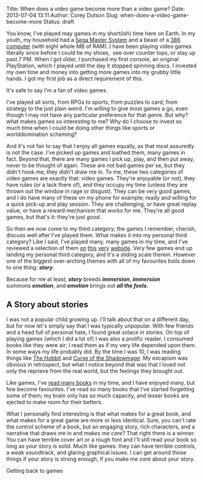 Title: When does a video game become more than a video game?
Date: 2013-07-04 13:11
Author: Corey Dutson
Slug: when-does-a-video-game-become-more
Status: draft

You know, I've played may games in my short(ish) time here on Earth. In my youth, my household had a [Sega Master System](https://en.wikipedia.org/wiki/Master_System) and a beast of a [386 computer](http://en.wikipedia.org/wiki/Intel_80386 "Wikipedia - 386 processors") (with eight whole MB of RAM). I have been playing video games literally since before I could tie my shoes,  see over counter tops, or stay up past 7 PM. When I got older, I purchased my first console, an original PlayStation, which I played until the day it stopped spinning discs. I invested my own time and money into getting more games into my grubby little hands. I got my first job as a direct requirement of this.

It's safe to say I'm a fan of video games.

I've played all sorts, from RPGs to sports; from puzzles to card; from strategy to the just plain weird. I'm willing to give most games a go, even though I may not have any particular preference for that genre. But why? what makes games so interesting to me? Why do I choose to invest so much time when I could be doing other things like sports or worlddomination scheming?

<!-- PELICAN_END_SUMMARY -->

And it's not fair to say that I enjoy all games equally, as that most assuredly is not the case. I've picked up games and loathed them, many games in fact. Beyond that, there are many games I pick up, play, and then put away, never to be thought of again. These are not bad games per se, but they didn't hook me, they didn't draw me in. To me, these two categories of video games are exactly that: video games. They're enjoyable (or not), they have rules (or a lack there of), and they occupy my time (unless they are thrown out the window in rage or disgust). They can be very good games, and I do have many of these on my phone for example; ready and willing for a quick pick-up and play session. They are challenging, or have great replay value, or have a reward mechanism that works for me. They're all good games, but that's it: they're just *good.*

So then we now come to my third category; the games I remember, cherish, discuss well after I've played them. What makes it into my personal third category? Like I said, I've played many, many games in my time, and I've reviewed a selection of them
[on](http://wallofscribbles.com/2009/front-mission-square-enix/ "Wall of Scribbles - Front Mission Review") [this](http://wallofscribbles.com/2009/my-world-my-way/ "Wall of Scribbles - My World, My Way Review") [very](http://wallofscribbles.com/2011/borderlands/ "Wall of Scribbles - Borderlands Review") [website](http://wallofscribbles.com/2011/stacking-double-fine-2011/ "Wall of Scribbles - Stacking Review"). Very few games end up landing my personal third category, and it's a sliding scale therein. However one of the biggest over-arching themes with all of my favourites boils down to one thing: ***story***.

Because for me at least, ***story*** breeds ***immersion***,
***immersion*** summons ***emotion***, and ***emotion*** brings out
***all the feels.***

A Story about stories
---------------------

I was not a popular child growing up. I'll talk about that on a
different day, but for now let's simply say that I was typically
unpopular. With few friends and a head full of personal hate, I found
great solace in stories. On top of playing games (which I did a lot of)
I was also a prolific reader. I consumed books like they were air; I
read them as if my very life depended upon them. In some ways my life
probably did. By the time I was 10, I was reading things like [The
Hobbit](http://www.amazon.com/Hobbit-There-Back-Again/dp/054792822X/ref=sr_1_1?s=books&ie=UTF8&qid=1372938975&sr=1-1&keywords=The+Hobbit "Amazon - The Hobbit")
and [Curse of the
Shadowmage](http://www.amazon.com/Curse-Shadowmage-Forgotten-Realms-The-Harpers/dp/0786901918 "Amazon - Curse of the Shadowmage").
My escapism was obvious in retrospect, but what I notice beyond that was
that I loved not only the reprieve from the real world, but the feelings
they brought out.

Like games, I've [read many
books](http://www.goodreads.com/user/show/1198481-corey-dutson "Goodreads.com - My Profile") in
my time, and I have enjoyed many, but few become favourites. I've read
so many books that I've started forgetting some of them; my brain only
has so much capacity, and lesser books are ejected to make room for
their betters.

What I personally find interesting is that what makes for a great book,
and what makes for a great game are more or less identical. Sure, you
can't rate the control scheme of a book, but an engaging story, rich
characters, and a narrative that draws me in and *makes me care?* That
right there is a winner. You can have terrible cover art or a rough font
and I'll still read your book so long as your story is solid. Much like
games: they can have terrible controls, a weak soundtrack, and glaring
graphical issues. I can get around those things if your story is strong
enough, if you make me *care* about your story.

Getting back to games

 
